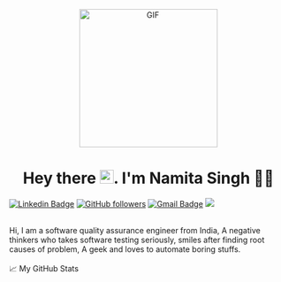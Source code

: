 <div align="center">
<img align="center" alt="GIF" height="250px" src="https://media.giphy.com/media/du3J3cXyzhj75IOgvA/giphy.gif" />

# Hey there <img src="https://media.giphy.com/media/hvRJCLFzcasrR4ia7z/giphy.gif" width="25px">. I'm Namita Singh 👨‍🎓
</div>

 [![Linkedin Badge](https://img.shields.io/badge/-Namita%20Singh-blue?style=social&logo=Linkedin&logoColor=blue&link=https://www.linkedin.com/in/ashikruet133068/)](https://www.linkedin.com/in/ashikruet133068/)
 [![GitHub followers](https://img.shields.io/github/followers/3024k?label=Follow&style=social)](https://github.com/3024k/?tab=follow) 
  [![Gmail Badge](https://img.shields.io/badge/-namitak28@gmail.com-c14438?style=social&logo=Gmail&logoColor=red&link=mailto:namitak28@gmail.com)](mailto:namitak28@gmail.com) 
 ![](https://visitor-badge.glitch.me/badge?page_id=3024k.3024k) 

<br />
Hi, I am a software quality assurance engineer from India,  A negative thinkers who takes software testing seriously, smiles after finding root causes of problem,
A geek and loves to automate boring stuffs.  

<br />
<br />
  
<summary>📈 My GitHub Stats</summary>
</details>
